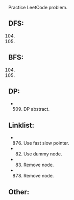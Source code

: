 Practice LeetCode problem.
## DFS:  
104.
111.
## BFS:  
104.
111.
## DP:  
- 509. DP abstract.  
## Linklist:  
- 876. Use fast slow pointer.  
- 82. Use dummy node. 
- 83. Remove node.  
- 878. Remove node.  
## Other:  
